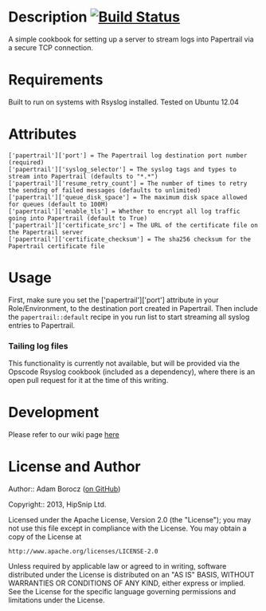 Description [![Build Status](https://travis-ci.org/hipsnip/papertrail-rsyslog.png)](https://travis-ci.org/hipsnip/papertrail-rsyslog)
===========
A simple cookbook for setting up a server to stream logs into Papertrail via a secure
TCP connection.


Requirements
============
Built to run on systems with Rsyslog installed. Tested on Ubuntu 12.04


Attributes
==========

    ['papertrail']['port'] = The Papertrail log destination port number (required)
    ['papertrail']['syslog_selector'] = The syslog tags and types to stream into Papertrail (defaults to "*.*")
    ['papertrail']['resume_retry_count'] = The number of times to retry the sending of failed messages (defaults to unlimited)
    ['papertrail']['queue_disk_space'] = The maximum disk space allowed for queues (default to 100M)
    ['papertrail']['enable_tls'] = Whether to encrypt all log traffic going into Papertrail (default to True)
    ['papertrail']['certificate_src'] = The URL of the certificate file on the Papertrail server
    ['papertrail']['certificate_checksum'] = The sha256 checksum for the Papertrail certificate file


Usage
=====
First, make sure you set the ['papertrail']['port'] attribute in your Role/Environment,
to the destination port created in Papertrail. Then include the `papertrail::default` recipe
in you run list to start streaming all syslog entries to Papertrail.


### Tailing log files
This functionality is currently not available, but will be provided via the Opscode Rsyslog cookbook
(included as a dependency), where there is an open pull request for it at the time of this writing.


Development
============
Please refer to our wiki page [here](https://github.com/hipsnip/cookbook-development/wiki/Developing-and-Testing)


License and Author
==================

Author:: Adam Borocz ([on GitHub](https://github.com/motns))

Copyright:: 2013, HipSnip Ltd.

Licensed under the Apache License, Version 2.0 (the "License");
you may not use this file except in compliance with the License.
You may obtain a copy of the License at

    http://www.apache.org/licenses/LICENSE-2.0

Unless required by applicable law or agreed to in writing, software
distributed under the License is distributed on an "AS IS" BASIS,
WITHOUT WARRANTIES OR CONDITIONS OF ANY KIND, either express or implied.
See the License for the specific language governing permissions and
limitations under the License.